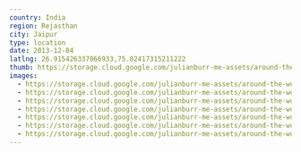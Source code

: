 ```yaml
---
country: India
region: Rejasthan
city: Jaipur
type: location
date: 2013-12-04
latlng: 26.915426337066933,75.82417315211222
thumb: https://storage.cloud.google.com/julianburr-me-assets/around-the-world/india/jaipur/IMG_1541--thumb.JPG
images:
  - https://storage.cloud.google.com/julianburr-me-assets/around-the-world/india/jaipur/IMG_1536.JPG
  - https://storage.cloud.google.com/julianburr-me-assets/around-the-world/india/jaipur/IMG_1532.JPG
  - https://storage.cloud.google.com/julianburr-me-assets/around-the-world/india/jaipur/IMG_1541.JPG
  - https://storage.cloud.google.com/julianburr-me-assets/around-the-world/india/jaipur/IMG_1520.JPG
  - https://storage.cloud.google.com/julianburr-me-assets/around-the-world/india/jaipur/IMG_1539.JPG
  - https://storage.cloud.google.com/julianburr-me-assets/around-the-world/india/jaipur/IMG_1534.JPG
  - https://storage.cloud.google.com/julianburr-me-assets/around-the-world/india/jaipur/IMG_1529.JPG
---
```

